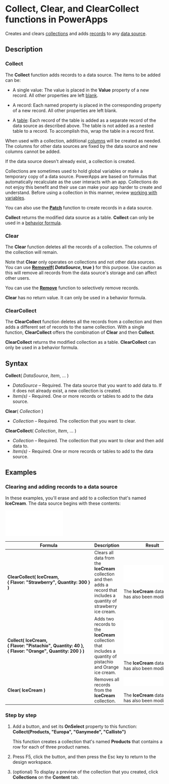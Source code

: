 <properties
	pageTitle="Collect, Clear, and ClearCollect functions | Microsoft PowerApps"
	description="Reference information, including syntax and examples, for the Collect, Clear, and ClearCollect functions in PowerApps"
	services=""
	suite="powerapps"
	documentationCenter="na"
	authors="gregli-msft"
	manager="dwrede"
	editor=""
	tags=""/>

<tags
   ms.service="powerapps"
   ms.devlang="na"
   ms.topic="article"
   ms.tgt_pltfrm="na"
   ms.workload="na"
   ms.date="11/01/2015"
   ms.author="gregli"/>

# Collect, Clear, and ClearCollect functions in PowerApps #

Creates and clears [collections](working-with-data-sources.md#collections) and adds [records](working-with-tables.md#records) to any [data source](working-with-data-sources.md).

## Description ##

### Collect ###

The **Collect** function adds records to a data source. The items to be added can be:

- A single value: The value is placed in the **Value** property of a new record.  All other properties are left [blank](function-isblank-isempty.md).

- A record: Each named property is placed in the corresponding property of a new record.  All other properties are left blank.

- A [table](working-with-tables.md): Each record of the table is added as a separate record of the data source as described above. The table is not added as a nested table to a record. To accomplish this, wrap the table in a record first.

When used with a collection, additional [columns](working-with-tables.md#columns) will be created as needed. The columns for other data sources are fixed by the data source and new columns cannot be added.  

If the data source doesn't already exist, a collection is created.

Collections are sometimes used to hold global variables or make a temporary copy of a data source. PowerApps are based on formulas that automatically recalculate as the user interacts with an app. Collections do not enjoy this benefit and their use can make your app harder to create and understand. Before using a collection in this manner, review [working with variables](working-with-variables.md).

You can also use the **[Patch](function-patch.md)** function to create records in a data source.

**Collect** returns the modified data source as a table.  **Collect** can only be used in a [behavior formula](working-with-formulas-in-depth.md#behavior-formulas).

### Clear ###

The **Clear** function deletes all the records of a collection.  The columns of the collection will remain.

Note that **Clear** only operates on collections and not other data sources.  You can use **[RemoveIf](function-remove-removeif.md)( *DataSource*, true )** for this purpose.  Use caution as this will remove all records from the data source's storage and can affect other users.

You can use the **[Remove](function-remove-removeif.md)** function to selectively remove records.

**Clear** has no return value.  It can only be used in a behavior formula.

### ClearCollect ###

The **ClearCollect** function deletes all the records from a collection and then adds a different set of records to the same collection.  With a single function, **ClearCollect** offers the combination of **Clear** and then **Collect**.

**ClearCollect** returns the modified collection as a table.  **ClearCollect** can only be used in a behavior formula.

## Syntax ##

**Collect**( *DataSource*, *Item*, ... )

- *DataSource* – Required. The data source that you want to add data to.  If it does not already exist, a new collection is created.
- *Item(s)* - Required.  One or more records or tables to add to the data source.  

**Clear**( *Collection* )

- *Collection* – Required. The collection that you want to clear.

**ClearCollect**( *Collection*, *Item*, ... )

- *Collection* – Required. The collection that you want to clear and then add data to.
- *Item(s)* - Required.  One or more records or tables to add to the data source.  

## Examples ##

### Clearing and adding records to a data source ###

In these examples, you'll erase and add to a collection that's named **IceCream**.  The data source begins with these contents:

![](media/function-clear-collect-clearcollect/icecream.png)

| Formula | Description  | Result              |
|---------|--------------|---------------------|
| **ClearCollect( IceCream, {&nbsp;Flavor:&nbsp;"Strawberry",&nbsp;Quantity:&nbsp;300&nbsp;} )**| Clears all data from the **IceCream** collection and then adds a record that includes a quantity of strawberry ice cream. | <style> img { max-width: none } </style> ![](media/function-clear-collect-clearcollect/icecream-clearcollect.png)<br><br>The **IceCream** data source has also been modified. |
| **Collect( IceCream, {&nbsp;Flavor:&nbsp;"Pistachio",&nbsp;Quantity:&nbsp;40&nbsp;}, {&nbsp;Flavor:&nbsp;"Orange",&nbsp;Quantity:&nbsp;200&nbsp;}  )** | Adds two records to the **IceCream** collection that includes a quantity of pistachio and Orange ice cream. | ![](media/function-clear-collect-clearcollect/icecream-collect.png)<br><br>The **IceCream** data source has also been modified. |
| **Clear( IceCream )** | Removes all records from the **IceCream** collection. | ![](media/function-clear-collect-clearcollect/icecream-clear.png)<br><br>The **IceCream** data source has also been modified. |


### Step by step ###

1. Add a button, and set its **OnSelect** property to this function:<br>**Collect(Products, &quot;Europa&quot;, &quot;Ganymede&quot;, &quot;Callisto&quot;)**

	This function creates a collection that's named **Products** that contains a row for each of three product names.

1. Press F5, click the button, and then press the Esc key to return to the design workspace.

1. (optional) To display a preview of the collection that you created, click **Collections**  on the **Content** tab.
